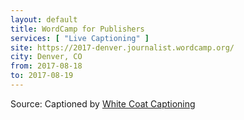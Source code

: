 ```yaml
---
layout: default
title: WordCamp for Publishers
services: [ "Live Captioning" ]
site: https://2017-denver.journalist.wordcamp.org/
city: Denver, CO
from: 2017-08-18
to: 2017-08-19
---
```


Source: Captioned by [White Coat Captioning](http://www.whitecoatcaptioning.com/)
